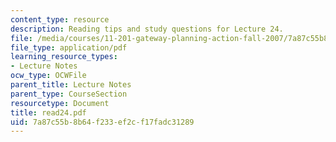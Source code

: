```yaml
---
content_type: resource
description: Reading tips and study questions for Lecture 24.
file: /media/courses/11-201-gateway-planning-action-fall-2007/7a87c55b8b64f233ef2cf17fadc31289_read24.pdf
file_type: application/pdf
learning_resource_types:
- Lecture Notes
ocw_type: OCWFile
parent_title: Lecture Notes
parent_type: CourseSection
resourcetype: Document
title: read24.pdf
uid: 7a87c55b-8b64-f233-ef2c-f17fadc31289
---
```

